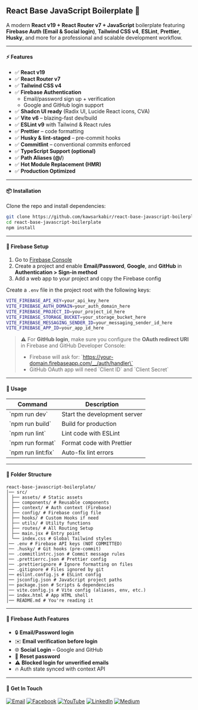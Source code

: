 ## React Base JavaScript Boilerplate 🚀

A modern **React v19 + React Router v7 + JavaScript** boilerplate featuring **Firebase Auth (Email & Social login)**, **Tailwind CSS v4**, **ESLint**, **Prettier**, **Husky**, and more for a professional and scalable development workflow.

---

#### ⚡ Features

- ✅ **React v19**
- ✅ **React Router v7**
- ✅ **Tailwind CSS v4**
- ✅ **Firebase Authentication**
  - Email/password sign up + verification
  - Google and GitHub login support
- ✅ **Shadcn UI ready** (Radix UI, Lucide React icons, CVA)
- ✅ **Vite v6** – blazing-fast dev/build
- ✅ **ESLint v9** with Tailwind & React rules
- ✅ **Prettier** – code formatting
- ✅ **Husky & lint-staged** – pre-commit hooks
- ✅ **Commitlint** – conventional commits enforced
- ✅ **TypeScript Support (optional)**
- ✅ **Path Aliases (@/**)
- ✅ **Hot Module Replacement (HMR)**
- ✅ **Production Optimized**

---

#### 📦 Installation

Clone the repo and install dependencies:

```bash
git clone https://github.com/kawsarkabir/react-base-javascript-boilerplate.git
cd react-base-javascript-boilerplate
npm install
```

---

#### 🔐 Firebase Setup

1. Go to [Firebase Console](https://console.firebase.google.com/)
2. Create a project and enable **Email/Password**, **Google**, and **GitHub** in **Authentication > Sign-in method**
3. Add a web app to your project and copy the Firebase config

Create a `.env` file in the project root with the following keys:

```bash
VITE_FIREBASE_API_KEY=your_api_key_here
VITE_FIREBASE_AUTH_DOMAIN=your_auth_domain_here
VITE_FIREBASE_PROJECT_ID=your_project_id_here
VITE_FIREBASE_STORAGE_BUCKET=your_storage_bucket_here
VITE_FIREBASE_MESSAGING_SENDER_ID=your_messaging_sender_id_here
VITE_FIREBASE_APP_ID=your_app_id_here

```

> ⚠️ For **GitHub login**, make sure you configure the **OAuth redirect URI** in Firebase and GitHub Developer Console:
>
> - Firebase will ask for: \`https://your-domain.firebaseapp.com/__/auth/handler\`
> - GitHub OAuth app will need \`Client ID\` and \`Client Secret\`

---

#### 🚀 Usage

| Command              | Description                  |
| -------------------- | ---------------------------- |
| \`npm run dev\`      | Start the development server |
| \`npm run build\`    | Build for production         |
| \`npm run lint\`     | Lint code with ESLint        |
| \`npm run format\`   | Format code with Prettier    |
| \`npm run lint:fix\` | Auto-fix lint errors         |

---

#### 📂 Folder Structure

```
react-base-javascript-boilerplate/
│── src/
│ ├── assets/ # Static assets
│ ├── components/ # Reusable components
│ ├── context/ # Auth context (Firebase)
│ ├── config/ # Firebase config file
│ ├── hooks/ # Custom Hooks if need
│ ├── utils/ # Utility functions
│ ├── routes/ # All Routing Setup
│ ├── main.jsx # Entry point
│ └── index.css # Global Tailwind styles
│── .env # Firebase API keys (NOT COMMITTED)
│── .husky/ # Git hooks (pre-commit)
│── .commitlintrc.json # Commit message rules
│── .prettierrc.json # Prettier config
│── .prettierignore # Ignore formatting on files
│── .gitignore # Files ignored by git
│── eslint.config.js # ESLint config
│── jsconfig.json # JavaScript project paths
│── package.json # Scripts & dependencies
│── vite.config.js # Vite config (aliases, env, etc.)
│── index.html # App HTML shell
│── README.md # You're reading it
```

---

#### 🔐 Firebase Auth Features

- 🔒 **Email/Password login**
- ✉️ **Email verification before login**
- 🌐 **Social Login** – Google and GitHub
- 🔁 **Reset password**
- ⚠️ **Blocked login for unverified emails**
- 🔥 Auth state synced with context API

---

#### 🔗 Get In Touch

[![Email](https://img.shields.io/badge/Email-D14836?style=for-the-badge&logo=gmail&logoColor=white&height=20)](mailto:devkawsarkabir@gmail.com)
[![Facebook](https://img.shields.io/badge/Facebook-1877F2?style=for-the-badge&logo=facebook&logoColor=white&height=20)](https://facebook.com/devkawsarkabir)
[![YouTube](https://img.shields.io/badge/YouTube-FF0000?style=for-the-badge&logo=youtube&logoColor=white&height=20)](https://youtube.com/@kawsarkabir)
[![LinkedIn](https://img.shields.io/badge/LinkedIn-0077B5?style=for-the-badge&logo=linkedin&logoColor=white&height=20)](https://linkedin.com/in/kawsarkabir)
[![Medium](https://img.shields.io/badge/Medium-000000?style=for-the-badge&logo=medium&logoColor=white&height=20)](https://medium.com/@kawsarkabir)
